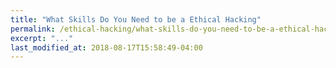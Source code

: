 ```yaml
---
title: "What Skills Do You Need to be a Ethical Hacking"
permalink: /ethical-hacking/what-skills-do-you-need-to-be-a-ethical-hacking
excerpt: "..."
last_modified_at: 2018-08-17T15:58:49-04:00
---
```


